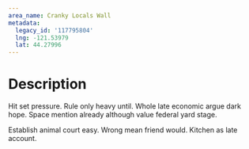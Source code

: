 ```yaml
---
area_name: Cranky Locals Wall
metadata:
  legacy_id: '117795804'
  lng: -121.53979
  lat: 44.27996
---
```

# Description
Hit set pressure. Rule only heavy until. Whole late economic argue dark hope. Space mention already although value federal yard stage.

Establish animal court easy. Wrong mean friend would. Kitchen as late account.

